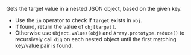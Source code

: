 Gets the target value in a nested JSON object, based on the given key.

- Use the `in` operator to check if `target` exists in `obj`.
- If found, return the value of `obj[target]`.
- Otherwise use `Object.values(obj)` and `Array.prototype.reduce()` to recursively call `dig` on each nested object until the first matching key/value pair is found.
